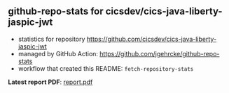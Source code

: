 ## github-repo-stats for cicsdev/cics-java-liberty-jaspic-jwt

- statistics for repository https://github.com/cicsdev/cics-java-liberty-jaspic-jwt
- managed by GitHub Action: https://github.com/jgehrcke/github-repo-stats
- workflow that created this README: `fetch-repository-stats`

**Latest report PDF**: [report.pdf](https://github.com/cicsdev/repo-stats/raw/reports/cicsdev/cics-java-liberty-jaspic-jwt/latest-report/report.pdf)

